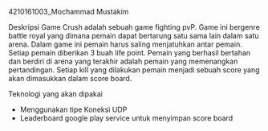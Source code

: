 4210161003_Mochammad Mustakim

Deskripsi Game
Crush adalah sebuah game fighting pvP. Game ini bergenre battle royal yang dimana pemain dapat bertarung satu sama lain dalam satu arena. Dalam game ini pemain harus saling menjatuhkan antar pemain. Setiap pemain diberikan 3 buah life point. Pemain yang berhasil bertahan dan berdiri di arena yang terakhir adalah pemain yang memenangkan pertandingan. Setiap kill yang dilakukan pemain menjadi sebuah score yang akan dimasukkan dalam score board.

Teknologi yang akan dipakai
- Menggunakan tipe Koneksi UDP
- Leaderboard google play service untuk menyimpan score board
